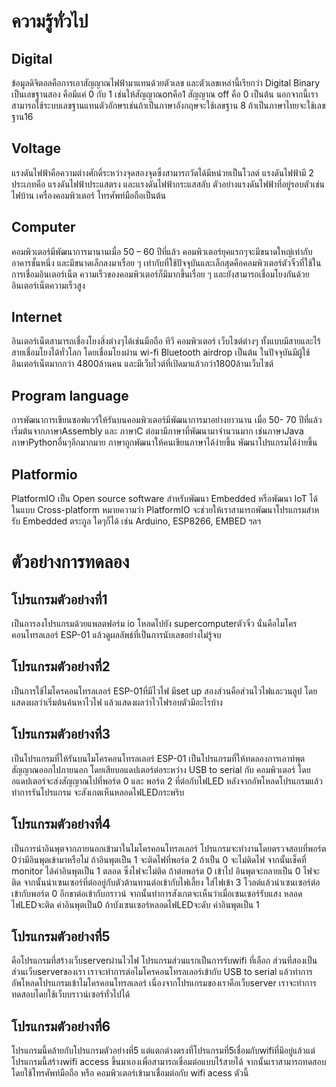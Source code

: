 # ความรู้ทั่วไป

## Digital

ข้อมูลดิจิตอลคือการเอาสัญญาณไฟฟ้ามาแทนด้วยตัวเลข และตัวเลขเหล่านี้เรียกว่า Digital Binary เป็นเลขฐานสอง คือมีแค่ 0 กับ 1 เช่นให้สัญญาณonคือ1 สัญญาณ off คือ 0 เป็นต้น นอกจากนี้เราสามารถใช้ระบบเลขฐานแทนตัวอักษรเช่นถ้าเป็นภาษาอังกฤษจะใช้เลขฐาน 8 ถ้าเป็นภาษาไทยจะใช้เลขฐาน16

## Voltage

แรงดันไฟฟ้าคือความต่างศักดิ์ระหว่างจุดสองจุดซึ่งสามารถวัดได้มีหน่วยเป็นโวลต์ แรงดันไฟฟ้ามี 2 ประเภทคือ แรงดันไฟฟ้าประแสตรง และแรงดันไฟฟ้ากระแสสลับ ตัวอย่างแรงดันไฟฟ้าที่อยู่รอบตัวเช่น ไฟบ้าน เครื่องคอมพิวเตอร์ โทรศัพท์มือถือเป็นต้น

## Computer

คอมพิวเตอร์มีพัฒนาการมานานเมื่อ 50 – 60 ปีที่แล้ว คอมพิวเตอร์ยุคแรกๆจะมีขนาดใหญ่เท่ากับอาคารชั้นหนึ่ง และมีขนาดเล็กลงมาเรื่อย ๆ เท่ากับที่ใช้ปัจจุบันและเล็กสุดคือคอมพิวเตอร์ตัวจิ๋วที่ใช้ในการเชื่อมอินเตอร์เน็ต ความเร็วของคอมพิวเตอร์ก็มีมากขึ้นเรื่อย ๆ และยังสามารถเชื่อมโยงกันด้วยอินเตอร์เน็ตความเร็วสูง

## Internet

อินเตอร์เน็ตสามารถเชื่องโยงสิ่งต่างๆได้เช่นมือถือ ทีวี คอมพิวเตอร์ เว็บไซต์ต่างๆ ทั้งแบบมีสายและไร้สายเชื่อมโยงได้ทั่วโลก โดยเชื่อมโยงผ่าน wi-fi Bluetooth airdrop เป็นต้น ในปัจจุบันมีผู้ใช้อินเตอร์เน็ตมากกว่า 4800ล้านคน และมีเว็บไวต์ที่เปิดมาแล้วกว่า1800ล้านเว็บไซต์

## Program language

การพัฒนาการเขียนซอฟแวร์ให้รันบนคอมพิวเตอร์มีพัฒนาการมาอย่างยาวนาน เมื่อ 50- 70 ปีที่แล้ว เริ่มต้นจากภาษาAssembly และ ภาษาC ต่อมามีภาษาที่พัฒนามาจำนวนมาก เช่นภาษาJava ภาษาPythonอื่นๆอีกมากมาย ภาษาถูกพัฒนาให้คนเขียนภาษาได้ง่ายขึ้น พัฒนาโปรแกรมได้ง่ายขึ้น

## Platformio

PlatformIO เป็น Open source software สําหรับพัฒนา Embedded หรือพัฒนา IoT ได้ในแบบ Cross-platform หมายความว่า PlatformIO จะช่วยให้เราสามารถพัฒนาโปรแกรมสําหรับ Embedded ตระกูล ใดๆก็ได้ เช่น Arduino, ESP8266, EMBED ฯลฯ

# ตัวอย่างการทดลอง

## โปรแกรมตัวอย่างที่1
เป็นการลงโปรแกรมด้วยแพลตฟอร์ม io โหลดไปยัง supercomputerตัวจิ๋ว นั่นคือไมโครคอนโทรลเลอร์ ESP-01 แล้วดูผลลัพธ์ที่เป็นการนับเลขอย่างไม่รู้จบ

## โปรแกรมตัวอย่างที่2 
เป็นการใช้ไมโครคอนโทรลเลอร์ ESP-01ที่มีไวไฟ มีset up สองส่วนคือส่วนไวไฟและวนลูป โดยแสดงผลว่าเริ่มต้นค้นหาไวไฟ แล้วแสดงผลว่าไวไฟรอบตัวมีอะไรบ้าง

## โปรแกรมตัวอย่างที่3
เป็นโปรแกรมที่ให้รันบนไมโครคอนโทรลเลอร์ ESP-01 เป็นโปรแกรมที่ให้ทดลองการเอาท์พุตสัญญาณออกไปภายนอก โดยเสียบอแดปเตอร์ต่อระหว่าง USB to serial กับ คอมพิวเตอร์ โดยอแดปเตอร์จะส่งสัญญาณไปที่พอร์ต 0 และ พอร์ต 2 ที่ต่อกับไฟLED หลังจากอัพโหลดโปรแกรมแล้วทำการรันโปรแกรม จะสังเกตเห็นหลอดไฟLEDกระพริบ

## โปรแกรมตัวอย่างที่4  
เป็นการนำอินพุตจากภายนอกเข้ามาในไมโครคอนโทรลเลอร์ โปรแกรมจะทำงานโดยตรวจสอบที่พอร์ต 0ว่ามีอินพุตเข้ามาหรือไม่ ถ้าอินพุตเป็น 1 จะติดไฟที่พอร์ต 2 ถ้าเป็น 0 จะไม่ติดไฟ จากนั้นเช็คที่ monitor ได้ค่าอินพุตเป็น 1 ตลอด ซึ่งไฟจะไม่ติด ถ้าต่อพอร์ต 0 เข้าไป อินพุตจะกลายเป็น 0 ไฟจะติด จากนั้นนำเซนเซอร์ที่ต่ออยู่กับตัวต้านทานต่อเข้ากับไฟเลี้ยง ใส่ไฟเข้า 3 โวลต์แล้วนำเซนเซอร์ต่อเข้ากับพอร์ต 0 อีกขาต่อเข้ากับกราวน์ จากนั้นทำการสังเกตจะเห็นว่าเมื่อเซนเซอร์รับแสง หลอดไฟLEDจะติด ค่าอินพุตเป็น0 ถ้าบังเซนเซอร์หลอดไฟLEDจะดับ ค่าอินพุตเป็น 1

## โปรแกรมตัวอย่างที่5 
คือโปรแกรมที่สร้างเว็บserverผ่านไวไฟ โปรแกรมส่วนแรกเป็นการรับwifi ที่เลือก ส่วนที่สองเป็นส่วนเว็บserverของเรา เราจะทำการต่อไมโครคอนโทรลเลอร์เข้ากับ USB to serial แล้วทำการอัพโหลดโปรแกรมเข้าไมโครคอนโทรลเลอร์ เนื่องจากโปรแกรมของเราคือเว็บserver เราจะทำการทดสอบโดยใช้เว็บบราวน์เซอร์ทั่วไปได้

## โปรแกรมตัวอย่างที่6 
โปรแกรมนี้คล้ายกับโปรแกรมตัวอย่างที่5 แต่แตกต่างตรงที่โปรแกรมที่5เชื่อมกับwifiที่มีอยู่แล้วแต่โปรแกรมนี้สร้างwifi access ขึ้นมาเองเพื่อสามารถเชื่อมต่อแบบไร้สายได้ จากนั้นเราสามารถทดสอบโดยใช้โทรศัพท์มือถือ หรือ คอมพิวเตอร์เข้ามาเชื่อมต่อกับ wifi acess ตัวนี้
